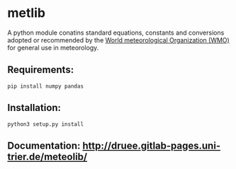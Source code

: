 metlib
======

A python module conatins standard equations, constants and conversions adopted or recommended by the [World meteorological Organization (WMO)](http://www.wmo.int) for general use in meteorology.

Requirements:
-------------

    pip install numpy pandas

Installation:
-------------

    python3 setup.py install


Documentation: <http://druee.gitlab-pages.uni-trier.de/meteolib/>
--------------


